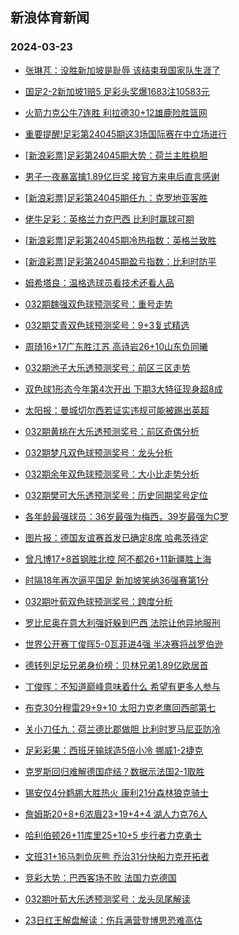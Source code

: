 ## 新浪体育新闻 
### 2024-03-23

+ [张琳芃：没胜新加坡是耻辱 该结束我国家队生涯了](https://sports.sina.com.cn/china/2024-03-22/doc-inapeezv4165199.shtml)

+ [国足2-2新加坡1赔5 足彩头奖爆1683注10583元](https://sports.sina.com.cn/l/2024-03-22/doc-inapcytx4264119.shtml)

+ [火箭力克公牛7连胜 利拉德30+12雄鹿险胜篮网](https://sports.sina.com.cn/basketball/nba/2024-03-22/doc-inapeezv4185680.shtml)

+ [重要提醒!足彩第24045期这3场国际赛在中立场进行](https://sports.sina.com.cn/l/2024-03-22/doc-inapeezu6394742.shtml)

+ [[新浪彩票]足彩第24045期大势：荷兰主胜稳胆](https://sports.sina.com.cn/l/2024-03-22/doc-inapcyts1480482.shtml)

+ [男子一夜暴富擒1.89亿巨奖 接官方来电后直言感谢](https://sports.sina.com.cn/l/2024-03-22/doc-inapcytx4261162.shtml)

+ [[新浪彩票]足彩第24045期任九：克罗地亚客胜](https://sports.sina.com.cn/l/2024-03-22/doc-inapcytw6493216.shtml)

+ [佬牛足彩：英格兰力克巴西 比利时赢球可期](https://sports.sina.com.cn/l/2024-03-22/doc-inaperrk1194461.shtml)

+ [[新浪彩票]足彩第24045期冷热指数：英格兰致胜](https://sports.sina.com.cn/l/2024-03-22/doc-inapcytt8258933.shtml)

+ [[新浪彩票]足彩第24045期盈亏指数：比利时防平](https://sports.sina.com.cn/l/2024-03-22/doc-inapcytw6494291.shtml)

+ [姆希塔良：温格选球员看技术还看人品](https://sports.sina.com.cn/g/2024-03-22/doc-inapevxp3914194.shtml)

+ [032期魏强双色球预测奖号：重号走势](https://sports.sina.com.cn/l/2024-03-22/doc-inaperrq6214513.shtml)

+ [032期艾青双色球预测奖号：9+3复式精选](https://sports.sina.com.cn/l/2024-03-22/doc-inaperrk1188528.shtml)

+ [周琦16+17广东胜江苏 高诗岩26+10山东负同曦](https://sports.sina.com.cn/basketball/cba/2024-03-22/doc-inapfhpi3728207.shtml)

+ [032期池子大乐透预测奖号：前区三区走势](https://sports.sina.com.cn/l/2024-03-22/doc-inapeezq1368880.shtml)

+ [双色球1形态今年第4次开出 下期3大特征现身超8成](https://sports.sina.com.cn/l/2024-03-22/doc-inapevxh1092637.shtml)

+ [太阳报：曼城切尔西若证实违规可能被踢出英超](https://sports.sina.com.cn/g/2024-03-22/doc-inapevxi7860926.shtml)

+ [032期黄桃在大乐透预测奖号：前区奇偶分析](https://sports.sina.com.cn/l/2024-03-22/doc-inapemit4104899.shtml)

+ [032期梦凡双色球预测奖号：龙头分析](https://sports.sina.com.cn/l/2024-03-22/doc-inaperrm7964468.shtml)

+ [032期余年双色球预测奖号：大小比走势分析](https://sports.sina.com.cn/l/2024-03-22/doc-inaperrr3993147.shtml)

+ [032期樊可大乐透预测奖号：历史同期奖号定位](https://sports.sina.com.cn/l/2024-03-22/doc-inapeezv4165927.shtml)

+ [各年龄最强球员：36岁最强为梅西，39岁最强为C罗](https://sports.sina.com.cn/g/2024-03-22/doc-inaperrk1212235.shtml)

+ [图片报：德国友谊赛首发已确定8席 哈弗茨待定](https://sports.sina.com.cn/g/2024-03-22/doc-inapevxp3903991.shtml)

+ [曾凡博17+8首钢胜北控 阿不都26+11新疆胜上海](https://sports.sina.com.cn/basketball/cba/2024-03-22/doc-inapfhpn4795881.shtml)

+ [时隔18年再次逼平国足 新加坡笑纳36强赛第1分](https://sports.sina.com.cn/china/2024-03-22/doc-inapcytt8267767.shtml)

+ [032期叶荀双色球预测奖号：跨度分析](https://sports.sina.com.cn/l/2024-03-22/doc-inaperrk1190924.shtml)

+ [罗比尼奥在意大利强奸躲到巴西 法院让他异地服刑](https://sports.sina.com.cn/g/2024-03-22/doc-inapevxh1085295.shtml)

+ [世界公开赛丁俊晖5-0瓦菲进4强 半决赛将战罗伯逊](https://sports.sina.com.cn/others/snooker/2024-03-22/doc-inapfhpk8026929.shtml)

+ [德转列足坛兄弟身价榜：贝林兄弟1.89亿欧居首](https://sports.sina.com.cn/g/2024-03-22/doc-inapevxi7879828.shtml)

+ [丁俊晖：不知道巅峰意味着什么 希望有更多人参与](https://sports.sina.com.cn/others/snooker/2024-03-22/doc-inapfhpi3739550.shtml)

+ [布克30分穆雷29+9+10 太阳力克老鹰回西部第七](https://sports.sina.com.cn/basketball/nba/2024-03-22/doc-inapemip8070342.shtml)

+ [关小刀任九：荷兰德比郡做胆 比利时罗马尼亚防冷](https://sports.sina.com.cn/l/2024-03-22/doc-inapevxh1087224.shtml)

+ [足彩彩果：西班牙输球造5倍小冷 挪威1-2捷克](https://sports.sina.com.cn/l/2024-03-23/doc-inaphcta4345883.shtml)

+ [克罗斯回归难解德国症结？数据示法国2-1取胜](https://sports.sina.com.cn/l/2024-03-23/doc-inaperrq6234638.shtml)

+ [锡安仅4分鹈鹕大胜热火 康利21分森林狼克骑士](https://sports.sina.com.cn/basketball/nba/2024-03-23/doc-inaphqhs5265299.shtml)

+ [詹姆斯20+8+6浓眉23+19+4+4 湖人力克76人](https://sports.sina.com.cn/basketball/nba/2024-03-23/doc-inaphuqs7235656.shtml)

+ [哈利伯顿26+11库里25+10+5 步行者力克勇士](https://sports.sina.com.cn/basketball/nba/2024-03-23/doc-inaphqht3073608.shtml)

+ [文班31+16马刺负灰熊 乔治31分快船力克开拓者](https://sports.sina.com.cn/basketball/nba/2024-03-23/doc-inaphqhu7358703.shtml)

+ [竞彩大势：巴西客场不败 法国力克德国](https://sports.sina.com.cn/l/2024-03-23/doc-inaphcta4346282.shtml)

+ [032期叶荀大乐透预测奖号：龙头凤尾解读](https://sports.sina.com.cn/l/2024-03-23/doc-inapevxp3920081.shtml)

+ [23日红王解盘解读：伤兵满营登博思恐难高估](https://sports.sina.com.cn/l/2024-03-23/doc-inaphuqr2973176.shtml)

